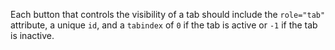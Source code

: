 Each button that controls the visibility of a tab should include the `role="tab"` attribute, a unique `id`, and a `tabindex` of `0` if the tab is active or `-1` if the tab is inactive.
